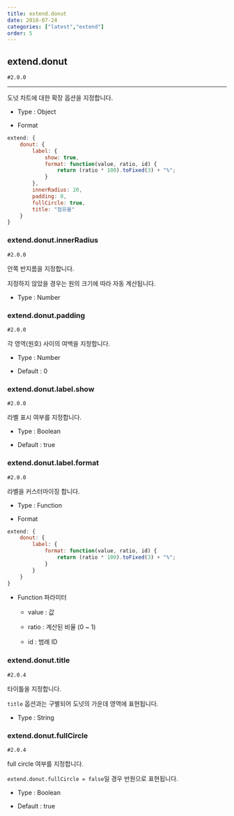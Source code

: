 ```yaml
---
title: extend.donut
date: 2018-07-24
categories: ["latest","extend"]
order: 5
---
```


## extend.donut

`#2.0.0`

---

도넛 차트에 대한 확장 옵션을 지정합니다.

* Type : Object

* Format
```javascript
extend: {
	donut: {
		label: {
			show: true,
			format: function(value, ratio, id) {
				return (ratio * 100).toFixed(3) + "%";
			}
		},
		innerRadius: 20,
		padding: 0,
		fullCircle: true,
		title: "점유율"
	}
}
```

### extend.donut.innerRadius

`#2.0.0`

안쪽 반지름을 지정합니다.

지정하지 않았을 경우는 원의 크기에 따라 자동 계산됩니다.

* Type : Number


### extend.donut.padding

`#2.0.0`

각 영역(원호) 사이의 여백을 지정합니다.

* Type : Number

* Default : 0


### extend.donut.label.show

`#2.0.0`

라벨 표시 여부를 지정합니다.

* Type : Boolean

* Default : true


### extend.donut.label.format

`#2.0.0`

라벨을 커스터마이징 합니다.

* Type : Function

* Format
```javascript
extend: {
	donut: {
		label: {
			format: function(value, ratio, id) {
				return (ratio * 100).toFixed(3) + "%";
			}
		}
	}
}
```

* Function 파라미터

	* value : 값

	* ratio : 계산된 비율 (0 ~ 1)

	* id : 범례 ID


### extend.donut.title

`#2.0.4`

타이틀을 지정합니다.

`title` 옵션과는 구별되어 도넛의 가운데 영역에 표현됩니다.

* Type : String


### extend.donut.fullCircle

`#2.0.4`

full circle 여부를 지정합니다.

`extend.donut.fullCircle = false`일 경우 반원으로 표현됩니다.

* Type : Boolean

* Default : true
